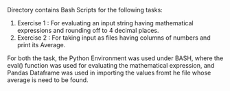 Directory contains Bash Scripts for the following tasks:
1. Exercise 1 : For evaluating an input string having mathematical expressions and rounding off to 4 decimal places.
2. Exercise 2 : For taking input as files having columns of numbers and print its Average.

For both the task, the Python Environment was used under BASH, where the eval() function was used for evaluating the mathematical expression, 
and Pandas Dataframe was used in importing the values fromt he file whose average is need to be found.
